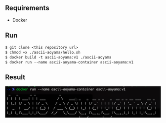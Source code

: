 ## Requirements
 - Docker

## Run
```
$ git clone <this repository url>
$ chmod +x ./ascii-aoyama/hello.sh
$ docker build -t ascii-aoyama:v1 ./ascii-aoyama
$ docker run --name ascii-aoyama-container ascii-aoyama:v1
```

## Result
![Result](/images/result.png)